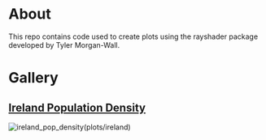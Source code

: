 # About

This repo contains code used to create plots using the rayshader package developed by Tyler Morgan-Wall.

# Gallery
## [Ireland Population Density](plots/ireland)

![ireland_pop_density](https://user-images.githubusercontent.com/105279757/219969170-e5664d3a-d5ac-42e7-a054-14afecb9c0b5.jpg)(plots/ireland)
